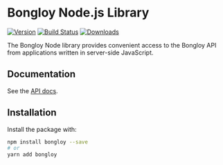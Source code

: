 # Bongloy Node.js Library

[![Version](https://img.shields.io/npm/v/stripe.svg)](https://www.npmjs.org/package/stripe)
[![Build Status](https://travis-ci.org/stripe/stripe-node.svg?branch=master)](https://travis-ci.org/stripe/stripe-node)
[![Downloads](https://img.shields.io/npm/dm/stripe.svg)](https://www.npmjs.com/package/stripe)

The Bongloy Node library provides convenient access to the Bongloy API from applications written in server-side JavaScript.

## Documentation

See the [API docs](https://sandbox.bongloy.com/documentation).

## Installation

Install the package with:

```sh
npm install bongloy --save
# or
yarn add bongloy
```
